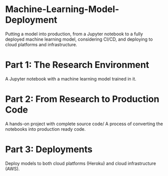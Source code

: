 # Machine-Learning-Model-Deployment
Putting a model into production, from a Jupyter notebook to a fully deployed machine learning model, considering CI/CD, and deploying to cloud platforms and infrastructure.

# Part 1: The Research Environment
A Jupyter notebook with a machine learning model trained in it.


# Part 2: From Research to Production Code
A hands-on project with complete source code/ A process of converting the notebooks into production ready code.


# Part 3: Deployments
Deploy models to both cloud platforms (Heroku) and cloud infrastructure (AWS).
